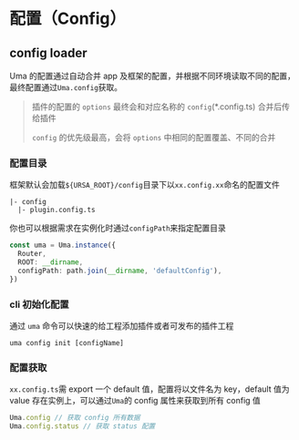 # 配置（Config）

## config loader

Uma 的配置通过自动合并 app 及框架的配置，并根据不同环境读取不同的配置，最终配置通过`Uma.config`获取。

> 插件的配置的 `options` 最终会和对应名称的 `config`(\*.config.ts) 合并后传给插件
>
> `config` 的优先级最高，会将 `options` 中相同的配置覆盖、不同的合并

### 配置目录

框架默认会加载`${URSA_ROOT}/config`目录下以`xx.config.xx`命名的配置文件

```
|- config
  |- plugin.config.ts
```

你也可以根据需求在实例化时通过`configPath`来指定配置目录

```ts
const uma = Uma.instance({
  Router,
  ROOT: __dirname,
  configPath: path.join(__dirname, 'defaultConfig'),
})
```

### cli 初始化配置

通过 `uma` 命令可以快速的给工程添加插件或者可发布的插件工程

```shell
uma config init [configName]
```

### 配置获取

`xx.config.ts`需 export 一个 default 值，配置将以文件名为 key，default 值为 value 存在实例上，可以通过`Uma`的 config 属性来获取到所有 config 值

```javascript
Uma.config // 获取 config 所有数据
Uma.config.status // 获取 status 配置
```
